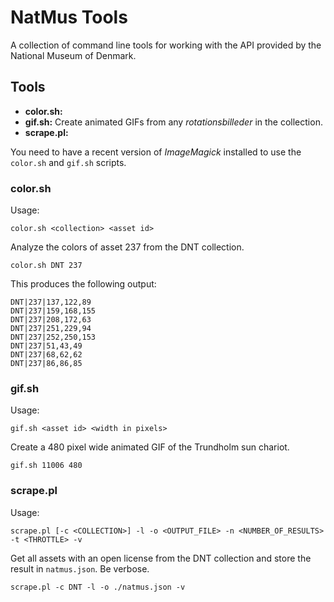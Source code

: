 NatMus Tools
============

A collection of command line tools for working with the API provided by the National Museum of Denmark.

Tools
-----

- **color.sh:**
- **gif.sh:** Create animated GIFs from any *rotationsbilleder* in the collection.
- **scrape.pl:**

You need to have a recent version of *ImageMagick* installed to use the `color.sh` and `gif.sh` scripts.

### color.sh

Usage:

    color.sh <collection> <asset id>

Analyze the colors of asset 237 from the DNT collection.

    color.sh DNT 237

This produces the following output:

    DNT|237|137,122,89
    DNT|237|159,168,155
    DNT|237|208,172,63
    DNT|237|251,229,94
    DNT|237|252,250,153
    DNT|237|51,43,49
    DNT|237|68,62,62
    DNT|237|86,86,85

### gif.sh

Usage:

    gif.sh <asset id> <width in pixels>

Create a 480 pixel wide animated GIF of the Trundholm sun chariot.

    gif.sh 11006 480

### scrape.pl

Usage:

    scrape.pl [-c <COLLECTION>] -l -o <OUTPUT_FILE> -n <NUMBER_OF_RESULTS> -t <THROTTLE> -v

Get all assets with an open license from the DNT collection and store the result in `natmus.json`. Be verbose.

    scrape.pl -c DNT -l -o ./natmus.json -v

